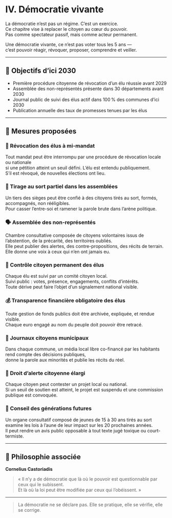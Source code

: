 # IV. Démocratie vivante

La démocratie n’est pas un régime. C’est un exercice.  
Ce chapitre vise à replacer le citoyen au cœur du pouvoir.  
Pas comme spectateur passif, mais comme acteur permanent.  

Une démocratie vivante, ce n’est pas voter tous les 5 ans —  
c’est pouvoir réagir, révoquer, proposer, comprendre et veiller.

---

## 🎯 Objectifs d’ici 2030

- Première procédure citoyenne de révocation d’un élu réussie avant 2029  
- Assemblée des non-représentés présente dans 30 départements avant 2030  
- Journal public de suivi des élus actif dans 100 % des communes d’ici 2030  
- Publication annuelle des taux de promesses tenues par les élus  

---

## 📜 Mesures proposées

### 🔄 Révocation des élus à mi-mandat  
Tout mandat peut être interrompu par une procédure de révocation locale ou nationale  
si une pétition atteint un seuil défini. L’élu est entendu publiquement.  
S’il est révoqué, de nouvelles élections ont lieu.

### 🎲 Tirage au sort partiel dans les assemblées  
Un tiers des sièges peut être confié à des citoyens tirés au sort, formés, accompagnés, non rééligibles.  
Pour casser l’entre-soi et ramener la parole brute dans l’arène politique.

### 🗣 Assemblée des non-représentés  
Chambre consultative composée de citoyens volontaires issus de l’abstention, de la précarité, des territoires oubliés.  
Elle peut publier des alertes, des contre-propositions, des récits de terrain.  
Elle donne une voix à ceux qui n’en ont jamais eu.

### 🧭 Contrôle citoyen permanent des élus  
Chaque élu est suivi par un comité citoyen local.  
Suivi public : votes, présence, engagements, conflits d’intérêts.  
Toute dérive peut faire l’objet d’un signalement national visible.

### 💰 Transparence financière obligatoire des élus  
Toute gestion de fonds publics doit être archivée, expliquée, et rendue visible.  
Chaque euro engagé au nom du peuple doit pouvoir être retracé.

### 📰 Journaux citoyens municipaux  
Dans chaque commune, un média local libre co-financé par les habitants rend compte des décisions publiques,  
donne la parole aux minorités et publie les récits du réel.

### 🚨 Droit d’alerte citoyenne élargi  
Chaque citoyen peut contester un projet local ou national.  
Si un seuil de soutien est atteint, le projet est suspendu et une commission publique est convoquée.

### 🌱 Conseil des générations futures  
Un organe consultatif composé de jeunes de 15 à 30 ans tirés au sort examine les lois à l’aune de leur impact sur les 20 prochaines années.  
Il peut rendre un avis public opposable à tout texte jugé toxique ou court-termiste.

---

## 🧠 Philosophie associée

**Cornelius Castoriadis**  
> « Il n’y a de démocratie que là où le pouvoir est questionnable par ceux qui le subissent.  
> Et là où la loi peut être modifiée par ceux qui l’obéissent. »

---

> La démocratie ne se déclare pas. Elle se pratique, elle se vérifie, elle se corrige.
